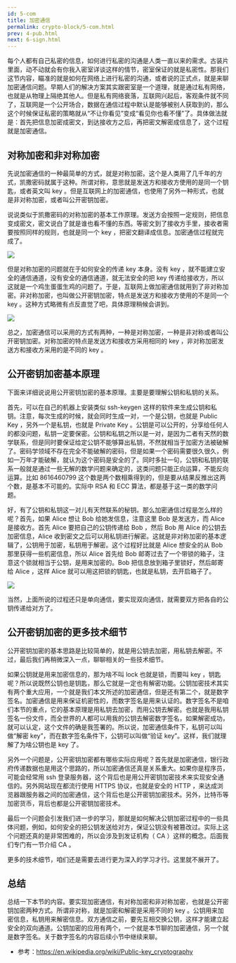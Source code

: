 ```yaml
---
id: 5-com
title: 加密通信
permalink: crypto-block/5-com.html
prev: 4-pub.html
next: 6-sign.html
---
```


每个人都有自己私密的信息，如何进行私密的沟通是人类一直以来的需求。古装片里面，动不动就会有你我入密室详谈这样的情节，密室保证的就是私密性。那我们这节内容，瞄准的就是如何在网络上进行私密的沟通，或者说的正式点，就是来聊加密通信问题。早期人们的解决方案其实跟密室是一个道理，就是通过私有网络，也就是从物理上隔绝其他人。但是私有网络衰落，互联网兴起后，客观条件就不同了，互联网是一个公开场合，数据在通信过程中默认是能够被别人获取到的，那么这个时候保证私密的策略就从“不让你看见”变成“看见你也看不懂”了。具体做法就是：首先把信息加密成密文，到达接收方之后，再把密文解密成信息了，这个过程就是加密通信。

## 对称加密和非对称加密

先说加密通信的一种最简单的方式，就是对称加密。这个是人类用了几千年的方式，凯撒密码就属于这种。所谓对称，意思就是发送方和接收方使用的是同一个钥匙，或者英文叫 key 。但是互联网上的加密通信，也使用了另外一种形式，也就是非对称加密，或者叫公开密钥加密。

说说类似于凯撒密码的对称加密的基本工作原理。发送方会按照一定规则，把信息变成密文，密文说白了就是谁也看不懂的东西。等密文到了接收方手里，接收者需要按照同样的规则，也就是同一个 key ，把密文翻译成信息。加密通信过程就完成了。

![](https://img.haoqicat.com/2018092601.jpg)

但是对称加密的问题就在于如何安全的传递 key 本身。没有 key ，就不能建立安全的通信通道，没有安全的通信通道，就无法安全的把 key 传递给接收方，所以这就是一个鸡生蛋蛋生鸡的问题了。于是，互联网上做加密通信就用到了非对称加密。非对称加密，也叫做公开密钥加密，特点是发送方和接收方使用的不是同一个 key 。这种方式略微有点反直觉了吧，具体原理稍候会讲到。

![](https://img.haoqicat.com/2018092602.jpg)

总之，加密通信可以采用的方式有两种，一种是对称加密，一种是非对称或者叫公开密钥加密。对称加密的特点是发送方和接收方采用相同的 key ，非对称加密发送方和接收方采用的是不同的 key 。

## 公开密钥加密基本原理

下面来详细说说用公开密钥加密的基本原理。主要是要理解公钥和私钥的关系。

首先，可以在自己的机器上安装类似 ssh-keygen 这样的软件来生成公钥和私钥。注意，每次生成的时候，就会同时生成一对，一个是公钥，也就是 Public Key ，另外一个是私钥，也就是 Private Key 。公钥是可以公开的，分享给任何人的都没问题，私钥一定要保密。公钥和私钥之所以是一对，是因为二者有天然的数学联系，但是同时要保证给定公钥不能够算出私钥，不然就相当于加密方法被破解了。密码学领域不存在完全不能破解的密码，但是如果一个密码需要很久很久，例如一万年才能破解，就认为这个密码是安全的了。同时多扯一句，公钥和私钥的联系一般就是通过一些无解的数学问题来确定的，这类问题只能正向运算，不能反向运算。比如 8616460799 这个数是两个数相乘得到的，但是要从结果反推出这两个数，是基本不可能的。实际中 RSA 和 ECC 算法，都是基于这一类的数学问题。

好，有了公钥和私钥这一对儿有天然联系的秘钥。那么加密通信过程是怎么样的呢？首先，如果 Alice 想让 Bob 给她发信息，注意这里 Bob 是发送方，而 Alice 是接收方。首先 Alice 要把自己的公钥传递给 Bob ，然后 Bob 用 Alice 的公钥去加密信息，Alice 收到密文之后可以用私钥进行解密。这就是非对称加密的基本逻辑了，公钥用于加密，私钥用于解密。这个过程好比就是 Alice 想安全的从 Bob 那里获得一些机密信息，所以 Alice 首先给 Bob 邮寄过去了一个带锁的箱子，注意这个锁就相当于公钥，是用来加密的。Bob 把信息放到箱子里锁好，然后邮寄给 Alice ，这样 Alice 就可以用这把锁的钥匙，也就是私钥，去开启箱子了。

![](https://img.haoqicat.com/2018092603.jpg)
  
当然，上面所说的过程还只是单向通信，要实现双向通信，就需要双方把各自的公钥传递给对方了。

## 公开密钥加密的更多技术细节

公开密钥加密的基本思路是比较简单的，就是用公钥去加密，用私钥去解密。不过，最后我们再稍微深入一点，聊聊相关的一些技术细节。

如果公钥就是用来加密信息的，那为啥不叫 lock 也就是锁，而要叫 key ，钥匙呢？所以说既然公钥也是钥匙，那么它就是一定也有解密功能。公钥加密技术其实有两个重大应用，一个就是我们本文所述的加密通信，但是还有第二个，就是数字签名。加密通信是用来保证机密性的，而数字签名是用来认证的。数字签名不是咱们本节的重点，它的基本原理是用私钥去加密，而用公钥去解密。也就是我用私钥签名一份文件，而全世界的人都可以用我的公钥去解密数字签名，如果解密成功，就可以认定，这个文件的确是我签署的。所以说，加密通信条件下，私钥可以叫做“解密 key”，而在数字签名条件下，公钥可以叫做“验证 key”。这样，我们就理解了为啥公钥也是 key 了。

另外一个问题是，公开密钥加密都有哪些实际应用呢？首先就是加密通信，银行政府传递数据也是用这个思路的，所以加密通信还真是关系重大。如果你是程序员，可能会经常用 ssh 登录服务器，这个背后也是用公开密钥加密技术来实现安全通信的。另外网站现在都流行使用 HTTPS 协议，也就是安全的 HTTP ，来达成浏览器跟服务器之间的加密通信，这个背后也是公开密钥加密技术。另外，比特币等加密货币，背后也都是公开密钥加密技术。

最后一个问题会引发我们进一步的学习，那就是如何解决公钥加密过程中的一些具体问题，例如，如何安全的把公钥发送给对方，保证公钥没有被篡改过。实际上这个问题还真的是非常困难的，所以会涉及到发证机构（ CA ）这样的概念。后面我们专门有一节介绍 CA 。

更多的技术细节，咱们还是需要去进行更为深入的学习才行。这里就不展开了。

## 总结

总结一下本节的内容。要实现加密通信，有对称加密和非对称加密，也就是公开密钥加密两种方式。所谓非对称，就是加密和解密是采用不同的 key 。公钥用来加密信息，私钥用来解密信息。双方通信之前，要先互相交换公钥，这样才能建立起安全的双向通道。公钥加密的应用有两个，一个就是本节聊的加密通信，另一个就是数字签名。关于数字签名的内容后续小节中继续来聊。

- 参考：https://en.wikipedia.org/wiki/Public-key_cryptography
